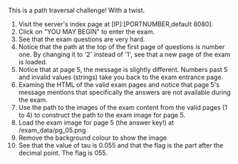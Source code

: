 This is a path traversal challenge! With a twist.

1. Visit the server's index page at [IP]:[PORTNUMBER,default 8080].
2. Click on "YOU MAY BEGIN" to enter the exam.
3. See that the exam questions are very hard.
4. Notice that the path at the top of the first page of 
questions is number one. By changing it to '2' instead of '1',
see that a new page of the exam is loaded.
5. Notice that at page 5, the message is slightly different.
Numbers past 5 and invalid values (strings) take you back to the
exam entrance page.
6. Examing the HTML of the valid exam pages and notice that page 5's
message mentions that specifically the answers are not available during the exam.
7. Use the path to the images of the exam content from the valid pages
(1 to 4) to construct the path to the exam image for page 5.
8. Load the exam image for page 5 (the answer key!) at /exam_data/pg_05.png
9. Remove the background colour to show the image
10. See that the value of tau is 0.055 and that the flag is the part after
the decimal point. The flag is 055.
